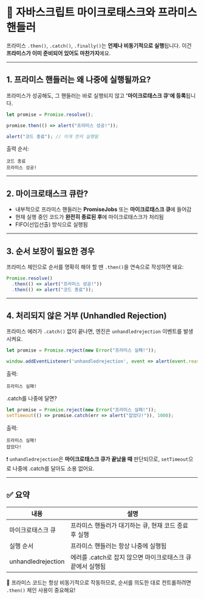 
# 🧠 자바스크립트 마이크로태스크와 프라미스 핸들러

프라미스 `.then()`, `.catch()`, `.finally()`는 **언제나 비동기적으로 실행**됩니다. 이건 **프라미스가 이미 준비되어 있어도 마찬가지**예요.

---

## 1. 프라미스 핸들러는 왜 나중에 실행될까요?

프라미스가 성공해도, 그 핸들러는 바로 실행되지 않고 **'마이크로태스크 큐'에 등록**됩니다.

```js
let promise = Promise.resolve();

promise.then(() => alert("프라미스 성공!"));

alert("코드 종료"); // 이게 먼저 실행됨
```

출력 순서:
```
코드 종료
프라미스 성공!
```

---

## 2. 마이크로태스크 큐란?

- 내부적으로 프라미스 핸들러는 **PromiseJobs** 또는 **마이크로태스크 큐**에 들어감
- 현재 실행 중인 코드가 **완전히 종료된 후**에 마이크로태스크가 처리됨
- FIFO(선입선출) 방식으로 실행됨

---

## 3. 순서 보장이 필요한 경우

프라미스 체인으로 순서를 명확히 해야 할 땐 `.then()`을 연속으로 작성하면 돼요:

```js
Promise.resolve()
  .then(() => alert("프라미스 성공!"))
  .then(() => alert("코드 종료"));
```

---

## 4. 처리되지 않은 거부 (Unhandled Rejection)

프라미스 에러가 `.catch()` 없이 끝나면, 엔진은 `unhandledrejection` 이벤트를 발생시켜요.

```js
let promise = Promise.reject(new Error("프라미스 실패!"));

window.addEventListener('unhandledrejection', event => alert(event.reason));
```

출력:
```
프라미스 실패!
```

.catch를 나중에 달면?

```js
let promise = Promise.reject(new Error("프라미스 실패!"));
setTimeout(() => promise.catch(err => alert("잡았다!")), 1000);
```

출력:
```
프라미스 실패!
잡았다!
```

❗ `unhandledrejection`은 **마이크로태스크 큐가 끝났을 때** 판단되므로, `setTimeout`으로 나중에 .catch를 달아도 소용 없어요.

---

## ✅ 요약

| 내용 | 설명 |
|------|------|
| 마이크로태스크 큐 | 프라미스 핸들러가 대기하는 큐, 현재 코드 종료 후 실행 |
| 실행 순서 | 프라미스 핸들러는 항상 나중에 실행됨 |
| unhandledrejection | 에러를 .catch로 잡지 않으면 마이크로태스크 큐 끝에서 실행됨 |

📌 프라미스 코드는 항상 비동기적으로 작동하므로, 순서를 의도한 대로 컨트롤하려면 `.then()` 체인 사용이 중요해요!
